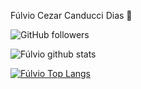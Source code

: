  Fúlvio Cezar Canducci Dias 👋

![GitHub followers](https://img.shields.io/github/followers/fulviocanducci?style=social)

![Fúlvio github stats](https://github-readme-stats.vercel.app/api?username=fulviocanducci&show_icons=true&theme=radical)

[![Fúlvio Top Langs](https://github-readme-stats.vercel.app/api/top-langs/?username=fulviocanducci)](https://github.com/anuraghazra/github-readme-stats)

<!--
**fulviocanducci/fulviocanducci** is a ✨ _special_ ✨ repository because its `README.md` (this file) appears on your GitHub profile.

Here are some ideas to get you started:

- 🔭 I’m currently working on ...
- 🌱 I’m currently learning ...
- 👯 I’m looking to collaborate on ...
- 🤔 I’m looking for help with ...
- 💬 Ask me about ...
- 📫 How to reach me: ...
- 😄 Pronouns: ...
- ⚡ Fun fact: ...
-->
